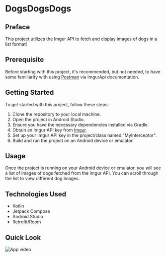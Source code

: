 # DogsDogsDogs


## Preface
This project utilizes the Imgur API to fetch and display images of dogs in a list format!  <br>

## Prerequisite
Before starting with this project, it's recommended, but not needed, to have some familiarity with using [Postman](https://apidocs.imgur.com/) via ImgurApi documentation.

## Getting Started
To get started with this project, follow these steps:

1) Clone the repository to your local machine. <br>
2) Open the project in Android Studio. <br>
3) Ensure you have the necessary dependencies installed via Gradle. <br>
4) Obtain an Imgur API key from [Imgur](https://api.imgur.com/oauth2/addclient). <br>
5) Set up your Imgur API key in the project/class named "MyInterceptor". <br>
6) Build and run the project on an Android device or emulator. <br>

## Usage
Once the project is running on your Android device or emulator, you will see a list of images of dogs fetched from the Imgur API. You can scroll through the list to view different dog images. <br>

## Technologies Used
* Kotlin
* Jetpack Compose
* Android Studio
* Retrofit/Room


## Quick Look
![App video](https://media.giphy.com/media/v1.Y2lkPTc5MGI3NjExMDgzb29hZmNvcDllNzhucTU5eTRzaWlqbHFxaHJkbTdxZTl3dDFsZiZlcD12MV9pbnRlcm5hbF9naWZfYnlfaWQmY3Q9Zw/VeS7PGeVrrpUZfkcnb/giphy-downsized-large.gif)
 
